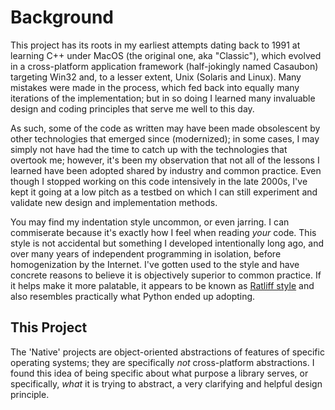 # Background

This project has its roots in my earliest attempts dating back to 1991 at learning C++
under MacOS (the original one, aka "Classic"), which evolved in a cross-platform
application framework (half-jokingly named Casaubon) targeting Win32 and, to a lesser extent, Unix (Solaris and Linux).
Many mistakes were made in the process, which fed back into equally many iterations
of the implementation; but in so doing I learned many invaluable design and coding principles
that serve me well to this day.

As such, some of the code as written may have been made obsolescent by other technologies
that emerged since (modernized); in some cases, I may simply not have had the time to catch
up with the technologies that overtook me; however, it's been my observation that not all
of the lessons I learned have been adopted shared by industry and common practice.
Even though I stopped working on this code intensively in the late 2000s, I've kept it
going at a low pitch as a testbed on which I can still experiment and validate
new design and implementation methods.

You may find my indentation style uncommon, or even jarring.  I can commiserate because
it's exactly how I feel when reading _your_ code.  This style is not accidental but
something I developed intentionally long ago, and over many years of independent programming
in isolation, before homogenization by the Internet.  I've gotten used to the style
and have concrete reasons to believe it is objectively superior to common practice.
If it helps make it more palatable, it appears to be known as
[Ratliff style](https://en.wikipedia.org/wiki/Indent_style#Ratliff_style) and
also resembles practically what Python ended up adopting.

## This Project

The 'Native' projects are object-oriented abstractions of features of specific operating systems;
they are specifically _not_ cross-platform abstractions.  I found this idea of being specific
about what purpose a library serves, or specifically, _what_ it is trying to abstract,
a very clarifying and helpful design principle.